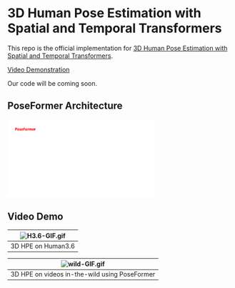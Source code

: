 # 3D Human Pose Estimation with Spatial and Temporal Transformers
This repo is the official implementation for [3D Human Pose Estimation with Spatial and Temporal Transformers](https://arxiv.org/pdf/2103.10455.pdf).

[Video Demonstration](https://youtu.be/z8HWOdXjGR8)

Our code will be coming soon.

## PoseFormer Architecture
<p align="left"> <img src="./figure/PoseFormer.gif" width="65%"> </p>


## Video Demo


| ![H3.6-GIF.gif](./figure/H3.6-GIF.gif) | 
|:--:| 
| 3D HPE on Human3.6 |

| ![wild-GIF.gif](./figure/wild-GIF.gif) | 
|:--:| 
| 3D HPE on videos in-the-wild using PoseFormer |


